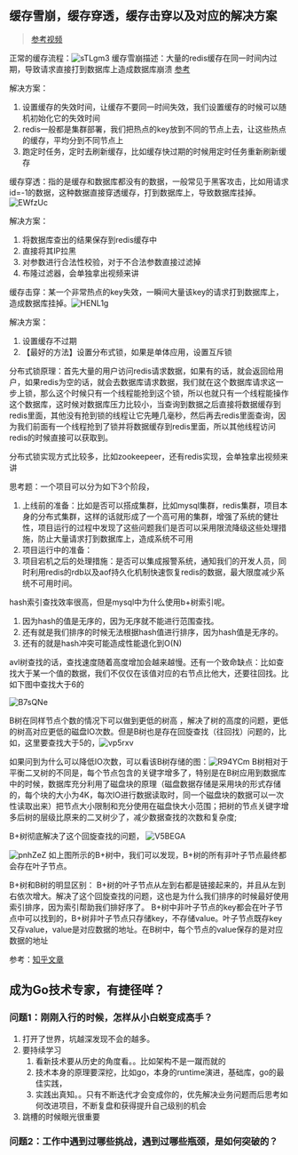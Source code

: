 
## 缓存雪崩，缓存穿透，缓存击穿以及对应的解决方案
> [参考视频](https://www.bilibili.com/video/BV1f5411b7ux)

正常的缓存流程：![sTLgm3](https://cdn.jsdelivr.net/gh/sivanWu0222/ImageHosting@master/uPic/sTLgm3.png)
缓存雪崩描述：大量的redis缓存在同一时间内过期，导致请求直接打到数据库上造成数据库崩溃
[参考](https://www.bilibili.com/video/BV1f5411b7ux?from=search&seid=16353605540017451556)

解决方案：
1. 设置缓存的失效时间，让缓存不要同一时间失效，我们设置缓存的时候可以随机初始化它的失效时间
2. redis一般都是集群部署，我们把热点的key放到不同的节点上去，让这些热点的缓存，平均分到不同节点上
3. 跑定时任务，定时去刷新缓存，比如缓存快过期的时候用定时任务重新刷新缓存

缓存穿透：指的是缓存和数据库都没有的数据，一般常见于黑客攻击，比如用请求id=-1的数据，这种数据直接穿透缓存，打到数据库上，导致数据库挂掉。![EWfzUc](https://cdn.jsdelivr.net/gh/sivanWu0222/ImageHosting@master/uPic/EWfzUc.png)

解决方案：
1. 将数据库查出的结果保存到redis缓存中
2. 直接将其IP拉黑
3. 对参数进行合法性校验，对于不合法参数直接过滤掉
4. 布隆过滤器，会单独拿出视频来讲

缓存击穿：某一个非常热点的key失效，一瞬间大量该key的请求打到数据库上，造成数据库挂掉。![HENL1g](https://cdn.jsdelivr.net/gh/sivanWu0222/ImageHosting@master/uPic/HENL1g.png)

解决方案：
1. 设置缓存不过期
2. 【最好的方法】设置分布式锁，如果是单体应用，设置互斥锁

分布式锁原理：首先大量的用户访问redis请求数据，如果有的话，就会返回给用户，如果redis为空的话，就会去数据库请求数据，我们就在这个数据库请求这一步上锁，那么这个时候只有一个线程能抢到这个锁，所以也就只有一个线程能操作这个数据库，这时候对数据库压力比较小，当查询到数据之后直接将数据缓存到redis里面，其他没有抢到锁的线程让它先睡几毫秒，然后再去redis里面查询，因为我们前面有一个线程抢到了锁并将数据缓存到redis里面，所以其他线程访问redis的时候直接可以获取到。

分布式锁实现方式比较多，比如zookeepeer，还有redis实现，会单独拿出视频来讲


思考题：一个项目可以分为如下3个阶段，
1. 上线前的准备：比如是否可以搭成集群，比如mysql集群，redis集群，项目本身的分布式集群，这样的话就形成了一个高可用的集群，增强了系统的健壮性，项目运行的过程中发现了这些问题我们是否可以采用限流降级这些处理措施，防止大量请求打到数据库上，造成系统不可用
2. 项目运行中的准备：
3. 项目宕机之后的处理措施：是否可以集成报警系统，通知我们的开发人员，同时利用redis的rdb以及aof持久化机制快速恢复redis的数据，最大限度减少系统不可用时间。




hash索引查找效率很高，但是mysql中为什么使用b+树索引呢。
1. 因为hash的值是无序的，因为无序就不能进行范围查找。
2. 还有就是我们排序的时候无法根据hash值进行排序，因为hash值是无序的。
3. 还有的就是hash冲突可能造成性能退化到O(N)

avl树查找的话，查找速度随着高度增加会越来越慢。还有一个致命缺点：比如查找大于某一个值的数据，我们不仅仅在该值对应的右节点比他大，还要往回找。比如下图中查找大于6的

![B7sQNe](https://cdn.jsdelivr.net/gh/sivanWu0222/ImageHosting@master/uPic/B7sQNe.png)

B树在同样节点个数的情况下可以做到更低的树高 ，解决了树的高度的问题，更低的树高对应更低的磁盘IO次数。但是B树也是存在回旋查找（往回找）问题的，比如，这里要查找大于5的，![vp5rxv](https://cdn.jsdelivr.net/gh/sivanWu0222/ImageHosting@master/uPic/vp5rxv.png) 

如果问到为什么可以降低IO次数，可以看该B树存储的图：![R94YCm](https://cdn.jsdelivr.net/gh/sivanWu0222/ImageHosting@master/uPic/R94YCm.jpg) 
B树相对于平衡二叉树的不同是，每个节点包含的关键字增多了，特别是在B树应用到数据库中的时候，数据库充分利用了磁盘块的原理（磁盘数据存储是采用块的形式存储的，每个块的大小为4K，每次IO进行数据读取时，同一个磁盘块的数据可以一次性读取出来）把节点大小限制和充分使用在磁盘快大小范围；把树的节点关键字增多后树的层级比原来的二叉树少了，减少数据查找的次数和复杂度;



B+树彻底解决了这个回旋查找的问题，
![V5BEGA](https://cdn.jsdelivr.net/gh/sivanWu0222/ImageHosting@master/uPic/V5BEGA.png)

![pnhZeZ](https://cdn.jsdelivr.net/gh/sivanWu0222/ImageHosting@master/uPic/pnhZeZ.png)
如上图所示的B+树中，我们可以发现，B+树的所有非叶子节点最终都会存在叶子节点。

B+树和B树的明显区别：
B+树的叶子节点从左到右都是链接起来的，并且从左到右依次增大。解决了这个回旋查找的问题，这也是为什么我们排序的时候最好使用索引排序，因为索引帮助我们排好序了。
B+树中非叶子节点的key都会在叶子节点中可以找到的，B+树非叶子节点只存储key，不存储value。叶子节点既存key又存value，value是对应数据的地址。在B树中，每个节点的value保存的是对应数据的地址


参考：[知乎文章](https://zhuanlan.zhihu.com/p/27700617)


## 成为Go技术专家，有捷径咩？

### 问题1：刚刚入行的时候，怎样从小白蜕变成高手？

1. 打开了世界，坑越深发现不会的越多。
2. 要持续学习
    1. 看新技术要从历史的角度看。。比如架构不是一蹴而就的
    2. 技术本身的原理要深挖，比如go，本身的runtime演进，基础库，go的最佳实践，
    3. 实践出真知。。只有不断迭代才会变成你的，优先解决业务问题而后思考如何改进项目，不断复盘和获得提升自己级别的机会
3. 跳槽的时候眼光很重要

### 问题2：工作中遇到过哪些挑战，遇到过哪些瓶颈，是如何突破的？